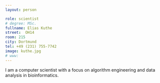 ```yaml
---
layout: person

role: scientist
# degree: MSc.
fullname: Elias Kuthe
street:  OH14
room: 215
city: Dortmund
tel: +49 (231) 755-7742
image: kuthe.jpg
# www:
---
```


I am a computer scientist with a focus on algorithm engineering and data analysis in bioinformatics.

